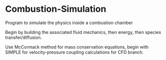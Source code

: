 # Combustion-Simulation
Program to simulate the physics inside a combustion chamber

Begin by building the associated fluid mechanics, then energy, then species transfer/diffusion.

Use McCormack method for mass conservation equations, begin with SIMPLE for velocity-pressure coupling calculations for CFD branch.
